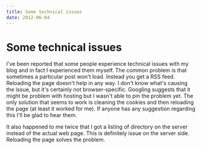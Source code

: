 ```yaml
---
title: Some technical issues
date: 2012-06-04
---
```


Some technical issues
=====================

I've been reported that some people experience technical issues with my blog and
in fact I experienced them myself. The common problem is that sometimes a
particular post won't load. Instead you get a RSS feed. Reloading the page
doesn't help in any way. I don't know what's causing the issue, but it's
certainly not browser-specific. Googling suggests that it might be problem with
hosting but I wasn't able to pin the problem yet. The only solution that seems
to work is cleaning the cookies and then reloading the page (at least it worked
for me). If anyone has any suggestion regarding this I'll be glad to hear them.

It also happened to me twice that I got a listing of directory on the server
instead of the actual web page. This is definitely issue on the server
side. Reloading the page solves the problem.

